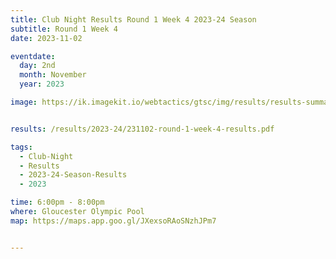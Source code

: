 ```yaml
---
title: Club Night Results Round 1 Week 4 2023-24 Season
subtitle: Round 1 Week 4
date: 2023-11-02

eventdate:
  day: 2nd
  month: November
  year: 2023

image: https://ik.imagekit.io/webtactics/gtsc/img/results/results-summary-4.jpg


results: /results/2023-24/231102-round-1-week-4-results.pdf

tags:
  - Club-Night
  - Results
  - 2023-24-Season-Results
  - 2023

time: 6:00pm - 8:00pm
where: Gloucester Olympic Pool
map: https://maps.app.goo.gl/JXexsoRAoSNzhJPm7


---
```





